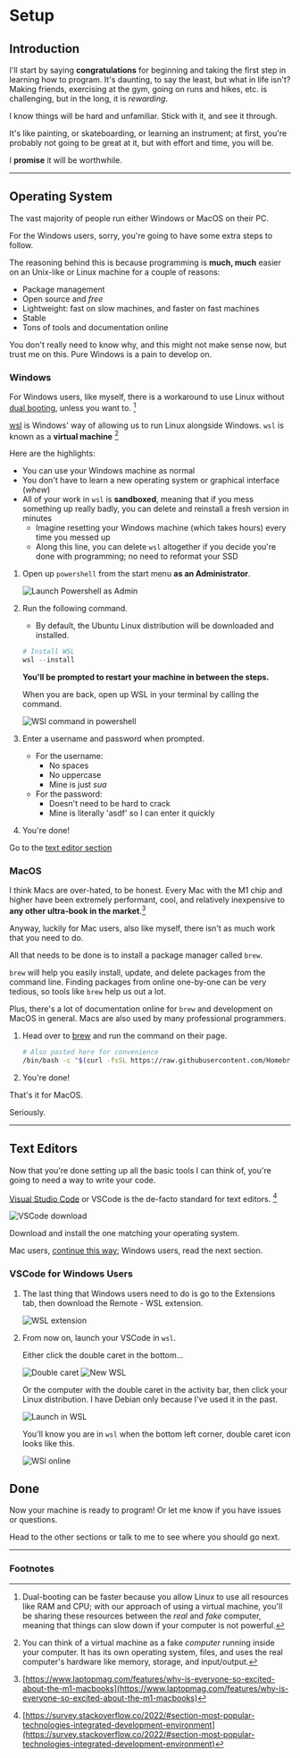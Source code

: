 # Setup

## Introduction

I'll start by saying **congratulations** for beginning and taking the first step in learning how to program. It's daunting, to say the least, but what in life isn't? Making friends, exercising at the gym, going on runs and hikes, etc. is challenging, but in the long, it is _rewarding_.

I know things will be hard and unfamiliar. Stick with it, and see it through.

It's like painting, or skateboarding, or learning an instrument; at first, you're probably not going to be great at it, but with effort and time, you will be.

I **promise** it will be worthwhile.

---

## Operating System

The vast majority of people run either Windows or MacOS on their PC.

For the Windows users, sorry, you're going to have some extra steps to follow.

The reasoning behind this is because programming is **much, much** easier on an Unix-like or Linux machine for a couple of reasons:

- Package management
- Open source and _free_
- Lightweight: fast on slow machines, and faster on fast machines
- Stable
- Tons of tools and documentation online

You don't really need to know why, and this might not make sense now, but trust me on this. Pure Windows is a pain to develop on.

### Windows

For Windows users, like myself, there is a workaround to use Linux without [dual booting](https://www.freecodecamp.org/news/how-to-dual-boot-any-linux-distribution-with-windows/), unless you want to. [^1]

[wsl](https://docs.microsoft.com/en-us/windows/wsl/install) is Windows' way of allowing us to run Linux alongside Windows. `wsl` is known as a **virtual machine** [^2]

Here are the highlights:

- You can use your Windows machine as normal
- You don't have to learn a new operating system or graphical interface (_whew_)
- All of your work in `wsl` is **sandboxed**, meaning that if you mess something up really badly, you can delete and reinstall a fresh version in minutes
  - Imagine resetting your Windows machine (which takes hours) every time you messed up
  - Along this line, you can delete `wsl` altogether if you decide you're done with programming; no need to reformat your SSD

1. Open up `powershell` from the start menu **as an Administrator**.

   ![Launch Powershell as Admin](./images/powershell_admin.png)

2. Run the following command.

   - By default, the Ubuntu Linux distribution will be downloaded and installed.

   ```powershell
   # Install WSL
   wsl --install
   ```

   **You'll be prompted to restart your machine in between the steps.**

   When you are back, open up WSL in your terminal by calling the command.

   ![WSl command in powershell](./images/run_wsl.png)

3. Enter a username and password when prompted.

   - For the username:
     - No spaces
     - No uppercase
     - Mine is just _sua_
   - For the password:
     - Doesn't need to be hard to crack
     - Mine is literally 'asdf' so I can enter it quickly

4. You're done!

Go to the [text editor section](#text-editors)

### MacOS

I think Macs are over-hated, to be honest. Every Mac with the M1 chip and higher have been extremely performant, cool, and relatively inexpensive to **any other ultra-book in the market**.[^3]

Anyway, luckily for Mac users, also like myself, there isn't as much work that you need to do.

All that needs to be done is to install a package manager called `brew`.

`brew` will help you easily install, update, and delete packages from the command line. Finding packages from online one-by-one can be very tedious, so tools like `brew` help us out a lot.

Plus, there's a lot of documentation online for `brew` and development on MacOS in general. Macs are also used by many professional programmers.

1. Head over to [brew](https://brew.sh/) and run the command on their page.

   ```bash
   # Also pasted here for convenience
   /bin/bash -c "$(curl -fsSL https://raw.githubusercontent.com/Homebrew/install/HEAD/install.sh)"
   ```

2. You're done!

That's it for MacOS.

Seriously.

---

## Text Editors

Now that you're done setting up all the basic tools I can think of, you're going to need a way to write your code.

[Visual Studio Code](https://code.visualstudio.com/) or VSCode is the de-facto standard for text editors. [^4]

![VSCode download](./images/vscode_download.png)

Download and install the one matching your operating system.

Mac users, [continue this way](#done); Windows users, read the next section.

### VSCode for Windows Users

1. The last thing that Windows users need to do is go to the Extensions tab, then download the Remote - WSL extension.

   ![WSL extension](./images/wsl_extension.png)

2. From now on, launch your VSCode in `wsl`.

   Either click the double caret in the bottom...

   ![Double caret](./images/double_caret.png)
   ![New WSL](./images/new_wsl.png)

   Or the computer with the double caret in the activity bar, then click your Linux distribution. I have Debian only because I've used it in the past.

   ![Launch in WSL](./images/remote_explorer.png)

   You'll know you are in `wsl` when the bottom left corner, double caret icon looks like this.

   ![WSl online](./images/wsl_online.png)

## Done

Now your machine is ready to program! Or let me know if you have issues or questions.

Head to the other sections or talk to me to see where you should go next.

---

### Footnotes

[^1]: Dual-booting can be faster because you allow Linux to use all resources like RAM and CPU; with our approach of using a virtual machine, you'll be sharing these resources between the _real_ and _fake_ computer, meaning that things can slow down if your computer is not powerful.
[^2]: You can think of a virtual machine as a fake _computer_ running inside your computer. It has its own operating system, files, and uses the real computer's hardware like memory, storage, and input/output.
[^3]: [https://www.laptopmag.com/features/why-is-everyone-so-excited-about-the-m1-macbooks](https://www.laptopmag.com/features/why-is-everyone-so-excited-about-the-m1-macbooks)
[^4]: [https://survey.stackoverflow.co/2022/#section-most-popular-technologies-integrated-development-environment](https://survey.stackoverflow.co/2022/#section-most-popular-technologies-integrated-development-environment)
